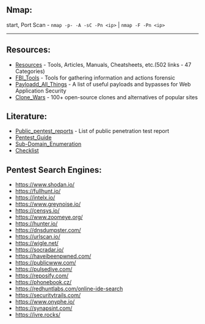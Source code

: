 
## Nmap:
start, Port Scan - ``` nmap -p- -A -sC -Pn <ip> ``` | ``` nmap -F -Pn <ip> ```

* * *

## Resources:

* [Resources](https://github.com/birdbee44/Resources) - Tools, Articles, Manuals, Cheatsheets, etc.(502 links - 47 Categories)
* [FBI_Tools](https://github.com/danieldurnea/FBI-tools) - Tools for gathering information and actions forensic
* [Payloadd_All_Things](https://github.com/swisskyrepo/PayloadsAllTheThings) - A list of useful payloads and bypasses for Web Application Security
* [Clone_Wars](https://github.com/gorvgoyl/clone-wars) - 100+ open-source clones and alternatives of popular sites 



## Literature:

* [Public_pentest_reports](https://github.com/juliocesarfort/public-pentesting-reports) - List of public penetration test report
* [Pentest_Guide](https://www.offensity.com/en/blog/just-another-recon-guide-pentesters-and-bug-bounty-hunters/)
* [Sub-Domain_Enumeration](https://blog.appsecco.com/a-penetration-testers-guide-to-sub-domain-enumeration-7d842d5570f6)
* [Checklist](https://gbhackers.com/web-application-penetration-testing-checklist-a-detailed-cheat-sheet/)
 

## Pentest Search Engines:

* https://www.shodan.io/
* https://fullhunt.io/
* https://intelx.io/
* https://www.greynoise.io/
* https://censys.io/
* https://www.zoomeye.org/
* https://hunter.io/
* https://dnsdumpster.com/
* https://urlscan.io/
* https://wigle.net/
* https://socradar.io/
* https://haveibeenpwned.com/
* https://publicwww.com/
* https://pulsedive.com/
* https://reposify.com/
* https://phonebook.cz/
* https://redhuntlabs.com/online-ide-search
* https://securitytrails.com/
* https://www.onyphe.io/
* https://synapsint.com/
* https://ivre.rocks/
